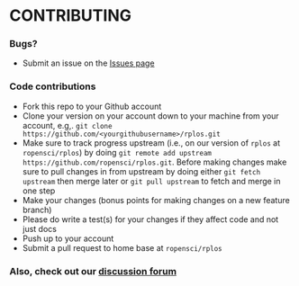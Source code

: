 # CONTRIBUTING #

### Bugs?

* Submit an issue on the [Issues page](https://github.com/ropensci/rplos/issues)

### Code contributions

* Fork this repo to your Github account
* Clone your version on your account down to your machine from your account, e.g,. `git clone https://github.com/<yourgithubusername>/rplos.git`
* Make sure to track progress upstream (i.e., on our version of `rplos` at `ropensci/rplos`) by doing `git remote add upstream https://github.com/ropensci/rplos.git`. Before making changes make sure to pull changes in from upstream by doing either `git fetch upstream` then merge later or `git pull upstream` to fetch and merge in one step
* Make your changes (bonus points for making changes on a new feature branch)
* Please do write a test(s) for your changes if they affect code and not just docs
* Push up to your account
* Submit a pull request to home base at `ropensci/rplos`

### Also, check out our [discussion forum](https://discuss.ropensci.org)
